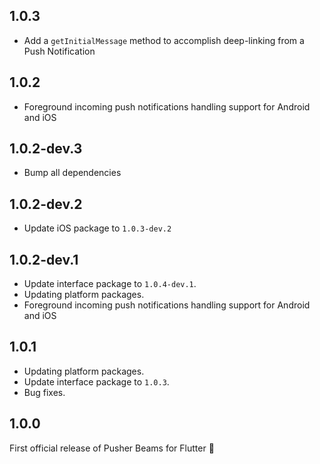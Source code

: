 ## 1.0.3
- Add a `getInitialMessage` method to accomplish deep-linking from a Push Notification

## 1.0.2
- Foreground incoming push notifications handling support for Android and iOS

## 1.0.2-dev.3
- Bump all dependencies

## 1.0.2-dev.2
- Update iOS package to `1.0.3-dev.2`

## 1.0.2-dev.1
- Update interface package to `1.0.4-dev.1`.
- Updating platform packages.
- Foreground incoming push notifications handling support for Android and iOS

## 1.0.1
- Updating platform packages.
- Update interface package to `1.0.3`.
- Bug fixes.

## 1.0.0
First official release of Pusher Beams for Flutter 🎉
